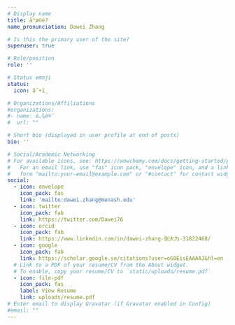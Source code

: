 ```yaml
---
# Display name
title: å³æ©é?
name_pronunciation: Dawei Zhang

# Is this the primary user of the site?
superuser: true

# Role/position
role: ''

# Status emoji
status:
  icon: â˜•ï¸

# Organizations/Affiliations
#organizations:
#- name: è…¾è®¯
#  url: ""

# Short bio (displayed in user profile at end of posts)
bio: ''

# Social/Academic Networking
# For available icons, see: https://wowchemy.com/docs/getting-started/page-builder/#icons
#   For an email link, use "fas" icon pack, "envelope" icon, and a link in the
#   form "mailto:your-email@example.com" or "#contact" for contact widget.
social:
  - icon: envelope
    icon_pack: fas
    link: 'mailto:dawei.zhang@monash.edu'
  - icon: twitter
    icon_pack: fab
    link: https://twitter.com/Dawei76
  - icon: orcid
    icon_pack: fab
    link: https://www.linkedin.com/in/dawei-zhang-张大为-31822468/
  - icon: google
    icon_pack: fab
    link: https://scholar.google.se/citations?user=oG8EisEAAAAJ&hl=en
  # Link to a PDF of your resume/CV from the About widget.
  # To enable, copy your resume/CV to `static/uploads/resume.pdf`
  - icon: file-pdf
    icon_pack: fas
    label: View Resume
    link: uploads/resume.pdf
# Enter email to display Gravatar (if Gravatar enabled in Config)
#email: ""
---
```

